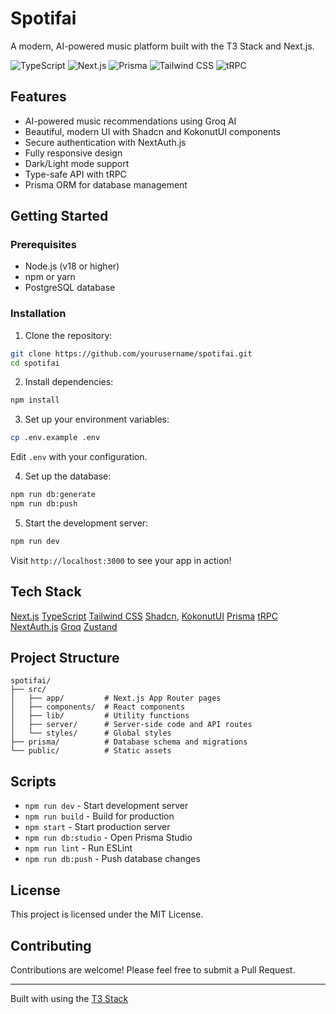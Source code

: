 # Spotifai

A modern, AI-powered music platform built with the T3 Stack and Next.js.

![TypeScript](https://img.shields.io/badge/TypeScript-007ACC?style=for-the-badge&logo=typescript&logoColor=white)
![Next.js](https://img.shields.io/badge/Next.js-000000?style=for-the-badge&logo=next.js&logoColor=white)
![Prisma](https://img.shields.io/badge/Prisma-2D3748?style=for-the-badge&logo=prisma&logoColor=white)
![Tailwind CSS](https://img.shields.io/badge/Tailwind_CSS-38B2AC?style=for-the-badge&logo=tailwind-css&logoColor=white)
![tRPC](https://img.shields.io/badge/tRPC-2596BE?style=for-the-badge&logo=trpc&logoColor=white)

## Features

- AI-powered music recommendations using Groq AI
- Beautiful, modern UI with Shadcn and KokonutUI components
- Secure authentication with NextAuth.js
- Fully responsive design
- Dark/Light mode support
- Type-safe API with tRPC
- Prisma ORM for database management

## Getting Started

### Prerequisites

- Node.js (v18 or higher)
- npm or yarn
- PostgreSQL database

### Installation

1. Clone the repository:

```bash
git clone https://github.com/yourusername/spotifai.git
cd spotifai
```

2. Install dependencies:

```bash
npm install
```

3. Set up your environment variables:

```bash
cp .env.example .env
```

Edit `.env` with your configuration.

4. Set up the database:

```bash
npm run db:generate
npm run db:push
```

5. Start the development server:

```bash
npm run dev
```

Visit `http://localhost:3000` to see your app in action!

## Tech Stack

[Next.js](https://nextjs.org/)
[TypeScript](https://www.typescriptlang.org/)
[Tailwind CSS](https://tailwindcss.com/)
[Shadcn](https://ui.shadcn.com), [KokonutUI](https://kokonutui.com/)
[Prisma](https://www.prisma.io/)
[tRPC](https://trpc.io/)
[NextAuth.js](https://next-auth.js.org/)
[Groq](https://groq.com/)
[Zustand](https://zustand-demo.pmnd.rs/)

## Project Structure

```
spotifai/
├── src/
│   ├── app/         # Next.js App Router pages
│   ├── components/  # React components
│   ├── lib/         # Utility functions
│   ├── server/      # Server-side code and API routes
│   └── styles/      # Global styles
├── prisma/          # Database schema and migrations
└── public/          # Static assets
```

## Scripts

- `npm run dev` - Start development server
- `npm run build` - Build for production
- `npm start` - Start production server
- `npm run db:studio` - Open Prisma Studio
- `npm run lint` - Run ESLint
- `npm run db:push` - Push database changes

## License

This project is licensed under the MIT License.

## Contributing

Contributions are welcome! Please feel free to submit a Pull Request.

---

Built with using the [T3 Stack](https://create.t3.gg/)
